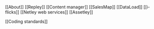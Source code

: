 [[About]]
[[Repley]]
[[Content manager]]
[[SalesMap]]
[[DataLoad]]
[[i-flicks]]
[[Netley web services]]
[[Assetley]]


[[Coding standards]]